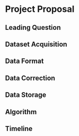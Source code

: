 # Project Proposal

## Leading Question

## Dataset Acquisition

## Data Format

## Data Correction

## Data Storage

## Algorithm

## Timeline